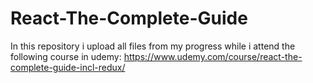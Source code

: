 # React-The-Complete-Guide

In this repository i upload all files from my progress while i attend the following course in udemy:
https://www.udemy.com/course/react-the-complete-guide-incl-redux/
